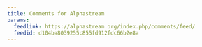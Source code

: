 ```yaml
---
title: Comments for Alphastream
params:
  feedlink: https://alphastream.org/index.php/comments/feed/
  feedid: d104ba8039255c855fd912fdc66b2e8a
---
```


